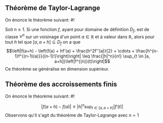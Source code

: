 ## Théorème de Taylor-Lagrange
On énonce le théorème suivant: #!

Soit $n \geq 1$. Si une fonction $f$, ayant pour domaine de définition $D_f$, est de classe $\mathcal C^n$ sur un voisinage d'un point $a \in \mathbb R$ et à valeur dans $\mathbb R$, alors pour tout $h$ tel que $[a, a+h] \subseteq D_f$ on a que $$\left|f(a+h) - \left(f(a) + hf'(a) + \frac{h^2f''(a)}{2} + \cdots + \frac{h^{n-1}f^{(n-1)(a)}}{(n-1)!}\right)\right| \leq \frac{|h|^n}{n!} \sup_{t \in [a, a+h]}\left|f^{(n)}(t)\right|$$Ce théorème se généralise en dimension supérieur.

## Théorème des accroissements finis
On énonce le théorème suivant: #!

$$\left|f(a+h) - f(a)\right| \leq |h|^n \sup_{t \in [a, a+h]}\left|f'(t)\right|$$Observons qu'il s'agit du théorème de Taylor-Lagrange avec $n= 1$
